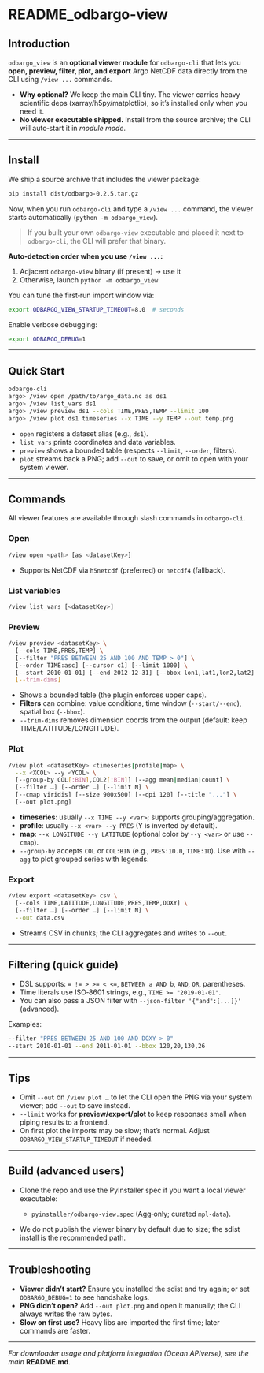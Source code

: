 # README\_odbargo-view

## Introduction

`odbargo_view` is an **optional viewer module** for `odbargo-cli` that lets you **open, preview, filter, plot, and export** Argo NetCDF data directly from the CLI using `/view ...` commands.

* **Why optional?** We keep the main CLI tiny. The viewer carries heavy scientific deps (xarray/h5py/matplotlib), so it’s installed only when you need it.
* **No viewer executable shipped.** Install from the source archive; the CLI will auto‑start it in *module mode*.

---

## Install

We ship a source archive that includes the viewer package:

```bash
pip install dist/odbargo-0.2.5.tar.gz
```

Now, when you run `odbargo-cli` and type a `/view ...` command, the viewer starts automatically (`python -m odbargo_view`).

> If you built your own `odbargo-view` executable and placed it next to `odbargo-cli`, the CLI will prefer that binary.

**Auto‑detection order when you use `/view ...`:**

1. Adjacent `odbargo-view` binary (if present) → use it
2. Otherwise, launch `python -m odbargo_view`

You can tune the first‑run import window via:

```bash
export ODBARGO_VIEW_STARTUP_TIMEOUT=8.0  # seconds
```

Enable verbose debugging:

```bash
export ODBARGO_DEBUG=1
```

---

## Quick Start

```bash
odbargo-cli
argo> /view open /path/to/argo_data.nc as ds1
argo> /view list_vars ds1
argo> /view preview ds1 --cols TIME,PRES,TEMP --limit 100
argo> /view plot ds1 timeseries --x TIME --y TEMP --out temp.png
```

* `open` registers a dataset alias (e.g., `ds1`).
* `list_vars` prints coordinates and data variables.
* `preview` shows a bounded table (respects `--limit`, `--order`, filters).
* `plot` streams back a PNG; add `--out` to save, or omit to open with your system viewer.

---

## Commands

All viewer features are available through slash commands in `odbargo-cli`.

### Open

```bash
/view open <path> [as <datasetKey>]
```

* Supports NetCDF via `h5netcdf` (preferred) or `netcdf4` (fallback).

### List variables

```bash
/view list_vars [<datasetKey>]
```

### Preview

```bash
/view preview <datasetKey> \
  [--cols TIME,PRES,TEMP] \
  [--filter "PRES BETWEEN 25 AND 100 AND TEMP > 0"] \
  [--order TIME:asc] [--cursor c1] [--limit 1000] \
  [--start 2010-01-01] [--end 2012-12-31] [--bbox lon1,lat1,lon2,lat2] \
  [--trim-dims]
```

* Shows a bounded table (the plugin enforces upper caps).
* **Filters** can combine: value conditions, time window (`--start/--end`), spatial box (`--bbox`).
* `--trim-dims` removes dimension coords from the output (default: keep TIME/LATITUDE/LONGITUDE).

### Plot

```bash
/view plot <datasetKey> <timeseries|profile|map> \
  --x <XCOL> --y <YCOL> \
  [--group-by COL[:BIN],COL2[:BIN]] [--agg mean|median|count] \
  [--filter …] [--order …] [--limit N] \
  [--cmap viridis] [--size 900x500] [--dpi 120] [--title "..."] \
  [--out plot.png]
```

* **timeseries**: usually `--x TIME --y <var>`; supports grouping/aggregation.
* **profile**: usually `--x <var> --y PRES` (Y is inverted by default).
* **map**: `--x LONGITUDE --y LATITUDE` (optional color by `--y <var>` or use `--cmap`).
* `--group-by` accepts `COL` or `COL:BIN` (e.g., `PRES:10.0`, `TIME:1D`). Use with `--agg` to plot grouped series with legends.

### Export

```bash
/view export <datasetKey> csv \
  [--cols TIME,LATITUDE,LONGITUDE,PRES,TEMP,DOXY] \
  [--filter …] [--order …] [--limit N] \
  --out data.csv
```

* Streams CSV in chunks; the CLI aggregates and writes to `--out`.

---

## Filtering (quick guide)

* DSL supports: `= != > >= < <=`, `BETWEEN a AND b`, `AND`, `OR`, parentheses.
* Time literals use ISO‑8601 strings, e.g., `TIME >= "2019-01-01"`.
* You can also pass a JSON filter with `--json-filter '{"and":[...]}'` (advanced).

Examples:

```bash
--filter "PRES BETWEEN 25 AND 100 AND DOXY > 0"
--start 2010-01-01 --end 2011-01-01 --bbox 120,20,130,26
```

---

## Tips

* Omit `--out` on `/view plot …` to let the CLI open the PNG via your system viewer; add `--out` to save instead.
* `--limit` works for **preview/export/plot** to keep responses small when piping results to a frontend.
* On first plot the imports may be slow; that’s normal. Adjust `ODBARGO_VIEW_STARTUP_TIMEOUT` if needed.

---

## Build (advanced users)

* Clone the repo and use the PyInstaller spec if you want a local viewer executable:

  * `pyinstaller/odbargo-view.spec` (Agg‑only; curated `mpl-data`).
* We do not publish the viewer binary by default due to size; the sdist install is the recommended path.

---

## Troubleshooting

* **Viewer didn’t start?** Ensure you installed the sdist and try again; or set `ODBARGO_DEBUG=1` to see handshake logs.
* **PNG didn’t open?** Add `--out plot.png` and open it manually; the CLI always writes the raw bytes.
* **Slow on first use?** Heavy libs are imported the first time; later commands are faster.

---

*For downloader usage and platform integration (Ocean APIverse), see the main* **README.md**.
